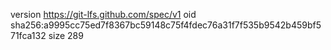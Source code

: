 version https://git-lfs.github.com/spec/v1
oid sha256:a9995cc75ed7f8367bc59148c75f4fdec76a31f7f535b9542b459bf571fca132
size 289
